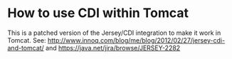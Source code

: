 How to use CDI within Tomcat
============================

This is a patched version of the Jersey/CDI integration to make it work in Tomcat.
See: http://www.innoq.com/blog/me/blog/2012/02/27/jersey-cdi-and-tomcat/
and https://java.net/jira/browse/JERSEY-2282

